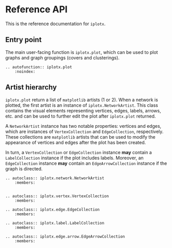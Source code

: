 # Reference API
This is the reference documentation for `iplotx`.

## Entry point
The main user-facing function is `iplotx.plot`, which can be used to plot graphs and graph groupings (covers and clusterings).

```{eval-rst}
.. autofunction:: iplotx.plot
    :noindex:
```


## Artist hierarchy
`iplotx.plot` return a list of `matplotlib` artists (1 or 2). When a network is plotted, the first artist is an instance of `iplotx.NetworkArtist`. This class contains the visual elements representing vertices, edges, labels, arrows, etc. and can be used to further edit the plot after `iplotx.plot` returned.

A `NetworkArtist` instance has two notable properties: vertices and edges, which are instances of `VertexCollection` and `EdgeCollection`, respectively. These collections are `matplotlib` artists that can be used to modify the appearance of vertices and edges after the plot has been created.

In turn, a `VertexCollection` or `EdgeCollection` instance **may** contain a `LabelCollection` instance if the plot includes labels. Moreover, an `EdgeCollection` instance **may** contain an `EdgeArrowCollection` instance if the graph is directed.

```{eval-rst}
.. autoclass:: iplotx.network.NetworkArtist
    :members:


.. autoclass:: iplotx.vertex.VertexCollection
    :members:

.. autoclass:: iplotx.edge.EdgeCollection
    :members:

.. autoclass:: iplotx.label.LabelCollection
    :members:

.. autoclass:: iplotx.edge.arrow.EdgeArrowCollection
    :members:
```
